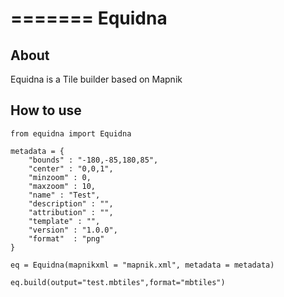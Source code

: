 =======
Equidna
===========


## About

Equidna is a Tile builder based on Mapnik

## How to use

```
from equidna import Equidna

metadata = {
	"bounds" : "-180,-85,180,85",
	"center" : "0,0,1",
	"minzoom" : 0,
	"maxzoom" : 10,
	"name" : "Test",
	"description" : "",
	"attribution" : "",
	"template" : "",
	"version" : "1.0.0",
	"format"  : "png"
}

eq = Equidna(mapnikxml = "mapnik.xml", metadata = metadata)

eq.build(output="test.mbtiles",format="mbtiles")
```